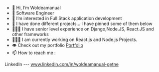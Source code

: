 - 👋 Hi, I’m Woldeamanual
- 🌱 Software Engineer
- 👀 I’m interested in Full Stack application development
- 💞️ I have done different projects... I have pinned some of them below
- 👨🏾‍💻 I have senior level experience on Django,Node.JS, React.JS and other frameworks
- 👨🏾‍💻 I am currently working on React.js and Node.js Projects.
- 👁️ Check out my portfolio [Portfolio](https://woldeamanual-getnet.tech)
- 📫 How to reach me :

LinkedIn --- www.linkedin.com/in/woldeamanual-getne


<!---
Oaksas/Oaksas is a ✨ special ✨ repository because its `README.md` (this file) appears on your GitHub profile.
You can click the Preview link to take a look at your changes.
--->

